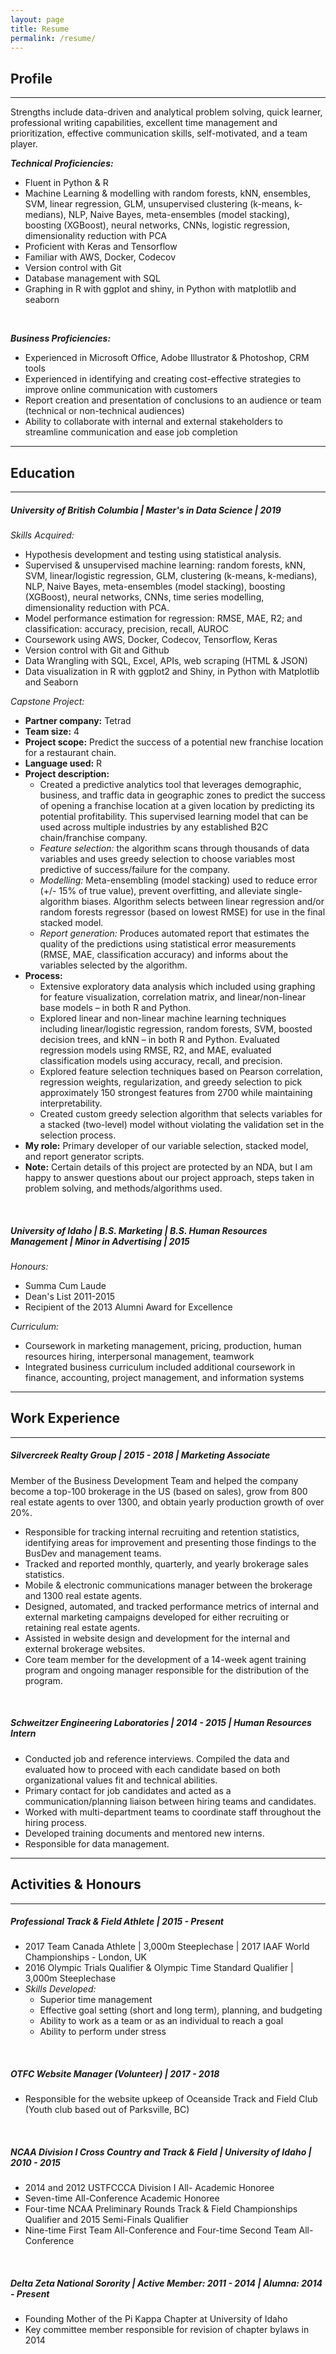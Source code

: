 ```yaml
---
layout: page
title: Resume
permalink: /resume/
---
```


## Profile
-------------------------------------------------------------

Strengths include data-driven and analytical problem solving, quick learner, professional writing capabilities, excellent time management and prioritization, effective communication skills, self-motivated, and a team player.
<br>

***Technical Proficiencies:***
- Fluent in Python & R
- Machine Learning & modelling with random forests, kNN, ensembles, SVM, linear regression, GLM, unsupervised clustering (k-means, k-medians), NLP, Naive Bayes, meta-ensembles (model stacking), boosting (XGBoost), neural networks, CNNs, logistic regression, dimensionality reduction with PCA
- Proficient with Keras and Tensorflow
- Familiar with AWS, Docker, Codecov
- Version control with Git
- Database management with SQL
- Graphing in R with ggplot and shiny, in Python with matplotlib and seaborn
<br>

***Business Proficiencies:***
- Experienced in Microsoft Office, Adobe Illustrator & Photoshop, CRM tools 
- Experienced in identifying and creating cost-effective strategies to improve online communication with customers
- Report creation and presentation of conclusions to an audience or team (technical or non-technical audiences)
- Ability to collaborate with internal and external stakeholders to streamline communication and ease job completion

--------------------------------------------------------------------------------

## Education
--------------------------------------------------------------------------------

##### University of British Columbia \| Master's in Data Science \| 2019

*Skills Acquired:*
- Hypothesis development and testing using statistical analysis.
- Supervised & unsupervised machine learning: random forests, kNN, SVM, linear/logistic regression, GLM, clustering (k-means, k-medians), NLP, Naive Bayes, meta-ensembles (model stacking), boosting (XGBoost), neural networks, CNNs, time series modelling, dimensionality reduction with PCA.
- Model performance estimation for regression: RMSE, MAE, R2; and classification: accuracy, precision, recall, AUROC
- Coursework using AWS, Docker, Codecov, Tensorflow, Keras
- Version control with Git and Github
- Data Wrangling with SQL, Excel, APIs, web scraping (HTML & JSON)
- Data visualization in R with ggplot2 and Shiny, in Python with Matplotlib and Seaborn 



*Capstone Project:*
- **Partner company:** Tetrad
- **Team size:** 4
- **Project scope:** Predict the success of a potential new franchise location for a restaurant chain.
- **Language used:** R
- **Project description:** 
    - Created a predictive analytics tool that leverages demographic, business, and traffic data in geographic zones to predict the success of opening a franchise location at a given location by predicting its potential profitability. This supervised learning model that can be used across multiple industries by any established B2C chain/franchise company.
    - *Feature selection:* the algorithm scans through thousands of data variables and uses greedy selection to choose variables most predictive of success/failure for the company.
    - *Modelling:* Meta-ensembling (model stacking) used to reduce error (+/- 15% of true value), prevent overfitting, and alleviate single-algorithm biases. Algorithm selects between linear regression and/or random forests regressor (based on lowest RMSE) for use in the final stacked model.
    - *Report generation:* Produces automated report that estimates the quality of the predictions using statistical error measurements (RMSE, MAE, classification accuracy) and informs about the variables selected by the algorithm.
- **Process:**
    - Extensive exploratory data analysis which included using graphing for feature visualization, correlation matrix, and linear/non-linear base models – in both R and Python.
    - Explored linear and non-linear machine learning techniques including linear/logistic regression, random forests, SVM, boosted decision trees, and kNN – in both R and Python. Evaluated regression models using RMSE, R2, and MAE, evaluated classification models using accuracy, recall, and precision.
    - Explored feature selection techniques based on Pearson correlation, regression weights, regularization, and greedy selection to pick approximately 150 strongest features from 2700 while maintaining interpretability.
    - Created custom greedy selection algorithm that selects variables for a stacked (two-level) model without violating the validation set in the selection process. 
- **My role:** Primary developer of our variable selection, stacked model, and report generator scripts.
- **Note:** Certain details of this project are protected by an NDA, but I am happy to answer questions about our project approach, steps taken in problem solving, and methods/algorithms used.

<br>

##### University of Idaho \|  B.S. Marketing \| B.S. Human Resources Management \| Minor in Advertising \| 2015

*Honours:*
- Summa Cum Laude
- Dean's List 2011-2015
- Recipient of the 2013 Alumni Award for Excellence


*Curriculum:*
- Coursework in marketing management, pricing, production, human resources hiring, interpersonal management, teamwork
- Integrated business curriculum included additional coursework in finance, accounting, project management, and information systems

---------------------------------------------------------------------------------

## Work Experience
----------------------------------------------------------------------------------

##### Silvercreek Realty Group \| 2015 - 2018 \| Marketing Associate

Member of the Business Development Team and helped the company become a top-100 brokerage in the US (based on sales),
grow from 800 real estate agents to over 1300, and obtain yearly production growth of over 20%.
- Responsible for tracking internal recruiting and retention statistics, identifying areas for improvement and presenting those findings to the BusDev and management teams.
- Tracked and reported monthly, quarterly, and yearly brokerage sales statistics.
- Mobile & electronic communications manager between the brokerage and 1300 real estate agents.
- Designed, automated, and tracked performance metrics of internal and external marketing campaigns developed for either recruiting or retaining real estate agents.
- Assisted in website design and development for the internal and external brokerage websites.
- Core team member for the development of a 14-week agent training program and ongoing manager responsible for the distribution of the program.

<br>

##### Schweitzer Engineering Laboratories \| 2014 - 2015 \| Human Resources Intern
- Conducted job and reference interviews. Compiled the data and evaluated how to proceed with each candidate based on both organizational values fit and technical abilities.
- Primary contact for job candidates and acted as a communication/planning liaison between hiring teams and candidates.
- Worked with multi-department teams to coordinate staff throughout the hiring process.
- Developed training documents and mentored new interns.
- Responsible for data management.

----------------------------------------------------------------------------

## Activities & Honours
----------------------------------------------------------------------------

##### Professional Track & Field Athlete   \|   2015 - Present
- 2017 Team Canada Athlete    \|    3,000m Steeplechase    \|   2017 IAAF World Championships - London, UK
- 2016 Olympic Trials Qualifier & Olympic Time Standard Qualifier    \|    3,000m Steeplechase
- *Skills Developed:*
    - Superior time management
    - Effective goal setting (short and long term), planning, and budgeting
    - Ability to work as a team or as an individual to reach a goal
    - Ability to perform under stress
    
<br>

##### OTFC Website Manager (Volunteer)    \|    2017 - 2018
- Responsible for the website upkeep of Oceanside Track and Field Club (Youth club based out of Parksville, BC)

<br>

##### NCAA Division I Cross Country and Track & Field   \|   University of Idaho   \|   2010 - 2015
- 2014 and 2012 USTFCCCA Division I All- Academic Honoree
- Seven-time All-Conference Academic Honoree
- Four-time NCAA Preliminary Rounds Track & Field Championships Qualifier and 2015 Semi-Finals Qualifier
- Nine-time First Team All-Conference and Four-time Second Team All-Conference

<br>

##### Delta Zeta National Sorority   \|   Active Member: 2011 - 2014   \|   Alumna: 2014 - Present
- Founding Mother of the Pi Kappa Chapter at University of Idaho 
- Key committee member responsible for revision of chapter bylaws in 2014

